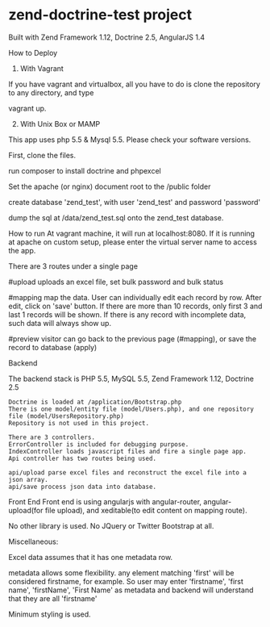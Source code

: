 zend-doctrine-test project
==================

Built with Zend Framework 1.12, Doctrine 2.5, AngularJS 1.4


How to Deploy

1) With Vagrant

If you have vagrant and virtualbox, all you have to do is clone the repository to any directory, and type 

vagrant up.


2) With Unix Box or MAMP

This app uses php 5.5 & Mysql 5.5. Please check your software versions.

First, clone the files.

run composer to install doctrine and phpexcel


Set the apache (or nginx) document root to the /public folder

create database 'zend_test', with user 'zend_test' and password 'password'

dump the sql at /data/zend_test.sql onto the zend_test database. 




How to run
   At vagrant machine, it will run at localhost:8080. If it is running at apache on custom setup, please enter the virtual server name to access the app.


There are 3 routes under a single page

#upload 
   uploads an excel file, set bulk password and bulk status

#mapping 
   map the data. User can individually edit each record by row. After edit, click on 'save' button.
   If there are more than 10 records, only first 3 and last 1 records will be shown.
   If there is any record with incomplete data, such data will always show up. 

#preview
   visitor can go back to the previous page (#mapping), or save the record to database (apply)



Backend

   The backend stack is PHP 5.5, MySQL 5.5, Zend Framework 1.12, Doctrine 2.5

    Doctrine is loaded at /application/Bootstrap.php
    There is one model/entity file (model/Users.php), and one repository file (model/UsersRepository.php)
    Repository is not used in this project.

    There are 3 controllers. 
    ErrorController is included for debugging purpose.
    IndexController loads javascript files and fire a single page app.
    Api controller has two routes being used.
    
    api/upload parse excel files and reconstruct the excel file into a json array.
    api/save process json data into database.

Front End
   Front end is using angularjs with angular-router, angular-upload(for file upload), and xeditable(to edit content on mapping route).

   No other library is used. No JQuery or Twitter Bootstrap at all.


Miscellaneous:

Excel data assumes that it has one metadata row.

metadata allows some flexibility. any element matching 'first' will be considered firstname, for example.
So user may enter 'firstname', 'first name', 'firstName', 'First Name' as metadata and backend will understand that they are all 'firstname'

Minimum styling is used. 


    

